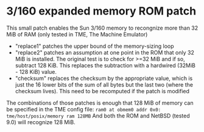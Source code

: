 # 3/160 expanded memory ROM patch

This small patch enables the Sun 3/160 memory to recongnize more than 32 MiB of RAM (only tested in TME, The Machine Emulator)

* "replace1" patches the upper bound of the memory-sizing loop
* "replace2" patches an assumption at one point in the ROM that only 32 MiB is installed. The original test is to check for >=32 MiB and if so, subtract 128 KiB. This replaces the subtraction with a hardwired (32MiB - 128 KiB) value.
* "checksum" replaces the checksum by the appropriate value, which is just the 16 lower bits of the sum of all bytes but the last two (where the checksum lives). This need to be recomputed if the patch is modified

The combinations of those patches is enough that 128 MiB of memory can be specified in the TME config file:
`ram0 at obmem0 addr 0x0: tme/host/posix/memory ram 128MB`
And both the ROM and NetBSD (tested 9.0) will recognize 128 MiB.
